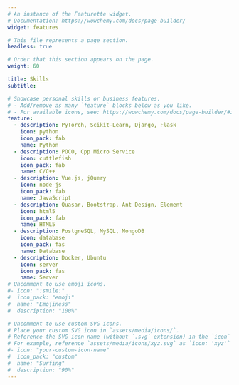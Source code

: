 ```yaml
---
# An instance of the Featurette widget.
# Documentation: https://wowchemy.com/docs/page-builder/
widget: features

# This file represents a page section.
headless: true

# Order that this section appears on the page.
weight: 60

title: Skills
subtitle:

# Showcase personal skills or business features.
# - Add/remove as many `feature` blocks below as you like.
# - For available icons, see: https://wowchemy.com/docs/page-builder/#icons
feature:
  - description: PyTorch, Scikit-Learn, Django, Flask
    icon: python
    icon_pack: fab
    name: Python
  - description: POCO, Cpp Micro Service
    icon: cuttlefish
    icon_pack: fab
    name: C/C++
  - description: Vue.js, jQuery
    icon: node-js
    icon_pack: fab
    name: JavaScript
  - description: Quasar, Bootstrap, Ant Design, Element
    icon: html5
    icon_pack: fab
    name: HTML5
  - description: PostgreSQL, MySQL, MongoDB
    icon: database
    icon_pack: fas
    name: Database
  - description: Docker, Ubuntu
    icon: server
    icon_pack: fas
    name: Server
# Uncomment to use emoji icons.
#- icon: ":smile:"
#  icon_pack: "emoji"
#  name: "Emojiness"
#  description: "100%"

# Uncomment to use custom SVG icons.
# Place your custom SVG icon in `assets/media/icons/`.
# Reference the SVG icon name (without `.svg` extension) in the `icon` field.
# For example, reference `assets/media/icons/xyz.svg` as `icon: 'xyz'`
#- icon: "your-custom-icon-name"
#  icon_pack: "custom"
#  name: "Surfing"
#  description: "90%"
---
```

